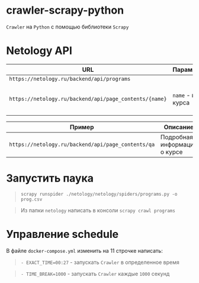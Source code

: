 # crawler-scrapy-python
`Crawler` на `Python` с помощью библиотеки `Scrapy`

# Netology API
|URL                                                  |Параметры|Описание |
|-----------------------------------------------------|---------|---------|
|`https://netology.ru/backend/api/programs`           |         |      |Краткая информация о всех курсах|
|`https://netology.ru/backend/api/page_contents/{name}`| `name` - имя курса|Подробная информация о каждом курсе|

|Пример                                                  |Описание |
|-----------------------------------------------------|---------|
|`https://netology.ru/backend/api/page_contents/qa`|Подробная информация о курсе|


# Запустить паука
> `scrapy runspider ./netology/netology/spiders/programs.py -o prog.csv`

> Из папки `netology` написать в консоли `scrapy crawl programs`

# Управление schedule
В файле `docker-compose.yml` изменить на 11 строчке написать:

> `- EXACT_TIME=00:27` - запускать `Crawler` в определенное время

> `- TIME_BREAK=1000` - запускать `Crawler` каждые `1000` секунд
